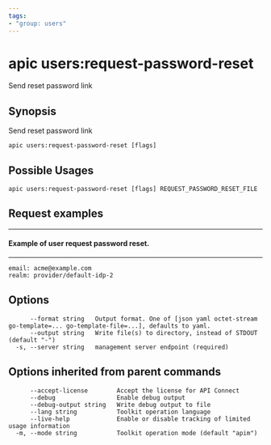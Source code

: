 ```yaml
---
tags:
- "group: users"
---
```

# apic users:request-password-reset

Send reset password link

## Synopsis

Send reset password link

```
apic users:request-password-reset [flags]
```

## Possible Usages

```
apic users:request-password-reset [flags] REQUEST_PASSWORD_RESET_FILE
```

## Request examples

--------------------------------------------
#### Example of user request password reset.
--------------------------------------------

```
email: acme@example.com
realm: provider/default-idp-2
```

## Options

```
      --format string   Output format. One of [json yaml octet-stream go-template=... go-template-file=...], defaults to yaml.
      --output string   Write file(s) to directory, instead of STDOUT (default "-")
  -s, --server string   management server endpoint (required)
```

## Options inherited from parent commands

```
      --accept-license        Accept the license for API Connect
      --debug                 Enable debug output
      --debug-output string   Write debug output to file
      --lang string           Toolkit operation language
      --live-help             Enable or disable tracking of limited usage information
  -m, --mode string           Toolkit operation mode (default "apim")
```
